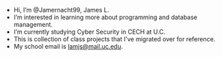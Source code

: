 - Hi, I’m @Jamernacht99, James L.
- I’m interested in learning more about programming and database management. 
- I’m currently studying Cyber Security in CECH at U.C.
- This is collection of class projects that I've migrated over for reference.
- My school email is lamjs@mail.uc.edu.

<!---
Jamernacht99/Jamernacht99 is a ✨ special ✨ repository because its `README.md` (this file) appears on your GitHub profile.
You can click the Preview link to take a look at your changes.
--->
